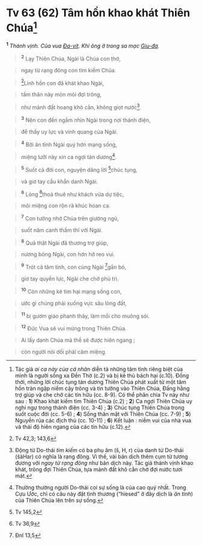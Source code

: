 # Tv 63 (62) Tâm hồn khao khát Thiên Chúa[^1-06eec8be-6358-40f4-9dce-6831bf889956]
<sup><b>1</b></sup> *Thánh vịnh. Của vua [Đa-vít](). Khi ông ở trong sa mạc [Giu-đa]().*


> <sup><b>2</b></sup> Lạy Thiên Chúa, Ngài là Chúa con thờ,
>


> ngay từ rạng đông con tìm kiếm Chúa.
>


> [^1@-06eec8be-6358-40f4-9dce-6831bf889956]Linh hồn con đã khát khao Ngài,
>


> tấm thân này mòn mỏi đợi trông,
>


> như mảnh đất hoang khô cằn, không giọt nước[^2-06eec8be-6358-40f4-9dce-6831bf889956].
>


> <sup><b>3</b></sup> Nên con đến ngắm nhìn Ngài trong nơi thánh điện,
>


> để thấy uy lực và vinh quang của Ngài.
>


> <sup><b>4</b></sup> Bởi ân tình Ngài quý hơn mạng sống,
>


> miệng lưỡi này xin ca ngợi tán dương[^3-06eec8be-6358-40f4-9dce-6831bf889956].
>


> <sup><b>5</b></sup> Suốt cả đời con, nguyện dâng lời [^2@-06eec8be-6358-40f4-9dce-6831bf889956]chúc tụng,
>


> và giơ tay cầu khẩn danh Ngài.
>


> <sup><b>6</b></sup> Lòng [^3@-06eec8be-6358-40f4-9dce-6831bf889956]thoả thuê như khách vừa dự tiệc,
>


> môi miệng con rộn rã khúc hoan ca.
>


> <sup><b>7</b></sup> Con tưởng nhớ Chúa trên giường ngủ,
>


> suốt năm canh thầm thĩ với Ngài.
>


> <sup><b>8</b></sup> Quả thật Ngài đã thương trợ giúp,
>


> nương bóng Ngài, con hớn hở reo vui.
>


> <sup><b>9</b></sup> Trót cả tâm tình, con cùng Ngài [^4@-06eec8be-6358-40f4-9dce-6831bf889956]gắn bó,
>


> giơ tay quyền lực, Ngài che chở phù trì.
>


> <sup><b>10</b></sup> Còn những kẻ tìm hại mạng sống con,
>


> ước gì chúng phải xuống vực sâu lòng đất,
>


> <sup><b>11</b></sup> bị gươm giáo phanh thây, làm mồi cho muông sói.
>


> <sup><b>12</b></sup> Đức Vua sẽ vui mừng trong Thiên Chúa.
>


> Ai lấy danh Chúa mà thề sẽ được hiên ngang ;
>


> còn người nói dối phải câm miệng.
>

[^1-06eec8be-6358-40f4-9dce-6831bf889956]: Tác giả *ai ca này của cá nhân* diễn tả những tâm tình riêng biệt của mình là người sống xa Đền Thờ (c.2) và bị kẻ thù bách hại (c.10). Đồng thời, những lời chúc tụng tán dương Thiên Chúa phát xuất từ một tâm hồn tràn ngập niềm cậy trông và tin tưởng vào Thiên Chúa, Đấng hằng trợ giúp và che chở các tín hữu (cc. 8-9). Có thể phân chia Tv này như sau : **1**) Khao khát kiếm tìm Thiên Chúa (c.2) ; **2**) Ca ngợi Thiên Chúa uy nghi ngự trong thánh điện (cc. 3-4) ; **3**) Chúc tụng Thiên Chúa trong suốt cuộc đời (cc. 5-6) ; **4**) Sống thân mật với Thiên Chúa (cc. 7-9) ; **5**) Nguyền rủa các địch thù (cc. 10-11) ; **6**) Kết luận : niềm vui của nhà vua và thái độ hiên ngang của các tín hữu (c.12).
[^2-06eec8be-6358-40f4-9dce-6831bf889956]: Động từ Do-thái *tìm kiếm* có ba phụ âm (š, H, r) của danh từ Do-thái (šäHar) có nghĩa là rạng đông. Vì thế, vài bản dịch thêm cụm từ tương đương với *ngay từ rạng đông* như bản dịch này. Tác giả thánh vịnh khao khát, trông đợi Thiên Chúa, tựa mảnh đất khô cằn chờ đợi nước tươi mát.
[^3-06eec8be-6358-40f4-9dce-6831bf889956]: Thường thường người Do-thái coi sự sống là của cao quý nhất. Trong Cựu Ước, chỉ có câu này đặt tình thương (“hïesed” ở đây dịch là *ân tình*) của Thiên Chúa lên trên sự sống.
[^1@-06eec8be-6358-40f4-9dce-6831bf889956]: Tv 42,3; 143,6
[^2@-06eec8be-6358-40f4-9dce-6831bf889956]: Tv 145,2
[^3@-06eec8be-6358-40f4-9dce-6831bf889956]: Tv 36,9
[^4@-06eec8be-6358-40f4-9dce-6831bf889956]: Đnl 13,5